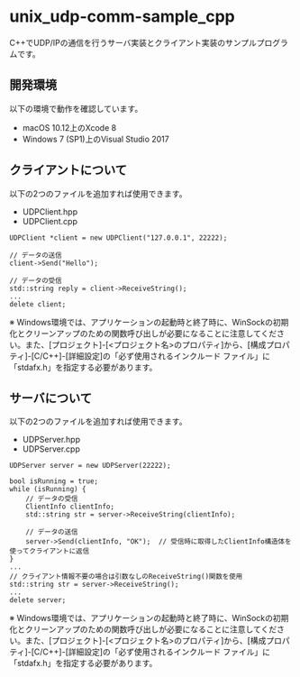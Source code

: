 # unix_udp-comm-sample_cpp

C++でUDP/IPの通信を行うサーバ実装とクライアント実装のサンプルプログラムです。

## 開発環境
以下の環境で動作を確認しています。

- macOS 10.12上のXcode 8
- Windows 7 (SP1)上のVisual Studio 2017

## クライアントについて
以下の2つのファイルを追加すれば使用できます。

- UDPClient.hpp
- UDPClient.cpp

```
UDPClient *client = new UDPClient("127.0.0.1", 22222);

// データの送信
client->Send("Hello");
            
// データの受信
std::string reply = client->ReceiveString();
...
delete client;
```

※ Windows環境では、アプリケーションの起動時と終了時に、WinSockの初期化とクリーンアップのための関数呼び出しが必要になることに注意してください。また、[プロジェクト]-[<プロジェクト名>のプロパティ]から、[構成プロパティ]-[C/C++]-[詳細設定]の「必ず使用されるインクルード ファイル」に「stdafx.h」を指定する必要があります。

## サーバについて
以下の2つのファイルを追加すれば使用できます。

- UDPServer.hpp
- UDPServer.cpp

```
UDPServer server = new UDPServer(22222);

bool isRunning = true;
while (isRunning) {
    // データの受信
    ClientInfo clientInfo;
    std::string str = server->ReceiveString(clientInfo);
        
    // データの送信
    server->Send(clientInfo, "OK");  // 受信時に取得したClientInfo構造体を使ってクライアントに返信
}
...
// クライアント情報不要の場合は引数なしのReceiveString()関数を使用
std::string str = server->ReceiveString();
...
delete server;
```

※ Windows環境では、アプリケーションの起動時と終了時に、WinSockの初期化とクリーンアップのための関数呼び出しが必要になることに注意してください。また、[プロジェクト]-[<プロジェクト名>のプロパティ]から、[構成プロパティ]-[C/C++]-[詳細設定]の「必ず使用されるインクルード ファイル」に「stdafx.h」を指定する必要があります。

